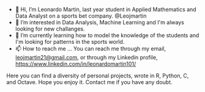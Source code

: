 - 👋 Hi, I’m  Leonardo Martin, last year student in Applied Mathematics and Data Analyst on a sports bet company. @Leojmartin
- 👀 I’m interested in Data Analysis, Machine Learning and I'm always looking for new challanges.
- 🌱 I’m currently learning how to model the knowledge of the students and I'm looking for patterns in the sports world.
- 📫 How to reach me ...
     You can reach me through my email, leojmartin21@gmail.com, or through my Linkedin profile, https://www.linkedin.com/in/leonardomartin101/

Here you can find a diversity of personal projects, wrote in R, Python, C, and Octave. Hope you enjoy it. Contact me if you have any doubt.


<!---
Leojmartin/Leojmartin is a ✨ special ✨ repository because its `README.md` (this file) appears on your GitHub profile.
You can click the Preview link to take a look at your changes.
--->
